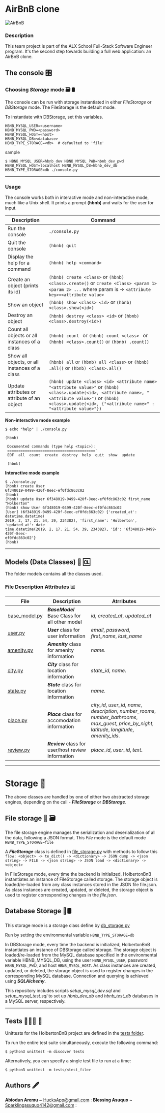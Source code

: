 AirBnB clone
======================================
![**AirBnB**](https://github.com/HucksApp/AirBnB_clone_v2/assets/58187974/bc1d8c45-030e-47a0-8993-e4eaeeb00785)

### Description ##
This team project is part of the ALX School Full-Stack Software Engineer program. It's the second step towards building a full web application: an AirBnB clone.


## The console 🎛

### Choosing ***Storage*** mode 🗃 🛢️
The console can be run with storage instantiated in either *FileStorage* or *DBStorage* mode. The FileStorage is the default mode.

To instantiate with DBStorage, set this variables.
```
HBNB_MYSQL_USER=<username>
HBNB_MYSQL_PWD=<password>
HBNB_MYSQL_HOST=<host>
HBNB_MYSQL_DB=<database>
HBNB_TYPE_STORAGE=<db>  # defaulted to 'file'
 ```
sample 
```
$ HBNB_MYSQL_USER=hbnb_dev HBNB_MYSQL_PWD=hbnb_dev_pwd HBNB_MYSQL_HOST=localhost HBNB_MYSQL_DB=hbnb_dev_db HBNB_TYPE_STORAGE=db ./console.py
```

----------------------------------------------------
### Usage ###
The console works both in interactive mode and non-interactive mode, much like a Unix shell. It prints a prompt **(hbnb)** and waits for the user for input.


Description                                         | Command
----------------------------------------------------|--------------------
Run the console	                                    | `./console.py`
Quit the console	                                   | `(hbnb) quit`
Display the help for a command	                     | `(hbnb) help <command>`
Create an object (prints its id)	                   | `(hbnb) create <class>` or `(hbnb) <class>.create()` or `create <Class> <param 1> <param 2> ...` where param is -> `<attribute key>=<attribute value>`
Show an object	                                     | `(hbnb) show <class> <id>` or `(hbnb) <class>.show(<id>)`
Destroy an object	                                  | `(hbnb) destroy <class> <id>` or `(hbnb) <class>.destroy(<id>)`
Count all objects or all instances of a class       | `(hbnb) count ` or `(hbnb) count <class> ` or `(hbnb) <class>.count()` or `(hbnb) .count()`
Show all objects, or all instances of a class       |	`(hbnb) all` or `(hbnb) all <class>` or `(hbnb) .all()` or `(hbnb) <class>.all()`
Update attributes or attribute of an object                    |	`(hbnb) update <class> <id> <attribute name> "<attribute value>"` or `(hbnb) <class>.update(<id>, <attribute name>, "<attribute value>")` or `(hbnb) <class>.update(<id>, {"<attribute name>" : "<attribute value>"})`

**Non-interactive mode example**
 ```
$ echo "help" | ./console.py

 (hbnb)

  Documented commands (type help <topic>):
  ========================================`
  EOF  all  count  create  destroy  help  quit  show  update

  (hbnb)
```

**Interactive mode example**
```
$ ./console.py
(hbnb) create User
6f348019-0499-420f-8eec-ef0fdc863c02
(hbnb)
(hbnb) update User 6f348019-0499-420f-8eec-ef0fdc863c02 first_name "Holberton" 
(hbnb) show User 6f348019-0499-420f-8eec-ef0fdc863c02
[User] (6f348019-0499-420f-8eec-ef0fdc863c02) {'created_at': datetime.datetime(
2019, 2, 17, 21, 54, 39, 234382), 'first_name': 'Holberton', 'updated_at': date
time.datetime(2019, 2, 17, 21, 54, 39, 234382), 'id': '6f348019-0499-420f-8eec-
ef0fdc863c02'}
(hbnb)
```


----------------------------------------------------------------------
## Models (Data Classes) 🏺 🆑
The folder models contains all the classes used.

### File	Description	Attributes 📊

File                                            | Description                                               | Atrributes
------------------------------------------------|-----------------------------------------------------------|---------------------------------------
[base_model.py](./models/base_model.py)         |	***BaseModel*** Base Class for all other model 	          | *id*, *created_at*, *updated_at*
[user.py](./models/user.py)                     | ***User*** class for user information	                    | *email*, *password*, *first_name*, *last_name*
[amenity.py](./models/amenity.py)	              | ***Amenity*** class for amenity information	              | *name*.
[city.py](./models/city.py)	                    | ***City*** class for location information	                | *state_id*, *name*.
[state.py](./models/state.py)         	         | ***State*** class for location information	               | *name*.
[place.py](./models/place.py)    	              | ***Place*** class for accomodation information	           | *city_id*, *user_id*, *name*, *description*, *number_rooms*, *number_bathrooms*, *max_guest*,   *price_by_night*, *latitude*, *longitude*, *amenity_ids*.
[review.py](./models/review.py)   	             | ***Review*** class for user/host review information      	| *place_id*, *user_id*, *text*.

----------------------------------------------------------------
# Storage 🛄
The above classes are handled by one of either two abstracted storage engines, depending on the call - ***FileStorage*** or ***DBStorage***.

## File storage 📄 🗃
The file storage engine manages the serialization and deserialization of all the data, following a JSON format.
This  *File* mode is the default mode  `HBNB_TYPE_STORAGE=file`

A ***FileStorage*** class is defined in [file_storage.py](./models/engine/file_storage.py) with methods to follow this `flow: <object> -> to_dict() -> <dictionary> -> JSON dump -> <json string> -> FILE -> <json string> -> JSON load -> <dictionary> -> <object>`

In FileStorage mode, every time the backend is initialized, HolbertonBnB instantiates an instance of FileStorage called storage. The storage object is loaded/re-loaded from any class instances stored in the JSON file file.json. As class instances are created, updated, or deleted, the storage object is used to register corresponding changes in the *file.json*.


## Database Storage 🤖🛢️
This storage mode is a storage class define by [db_storage.py](./models/engine/db_storage.py)

Run by setting the environmental variable `HBNB_TYPE_STORAGE=db`

In DBStorage mode, every time the backend is initialized, HolbertonBnB instantiates an instance of DBStorage called storage. The storage object is loaded/re-loaded from the MySQL database specified in the environmental variable HBNB_MYSQL_DB, using the user `HBNB_MYSQL_USER`, password `HBNB_MYSQL_PW`D, and host `HBNB_MYSQL_HOST`. As class instances are created, updated, or deleted, the storage object is used to register changes in the corresponding MySQL database. Connection and querying is achieved using ***SQLAlchemy***.

This repository includes scripts *setup_mysql_dev.sql* and *setup_mysql_test.sql* to set up *hbnb_dev_db* and *hbnb_test_db* databases in a MySQL server, respectively.


---------------------------------------------------------------------

## Tests 🧑🏿‍🔬️ 🧪
Unittests for the HolbertonBnB project are defined in the [tests folder](./tests).

To run the entire test suite simultaneously, execute the following command:
```
$ python3 unittest -m discover tests
```
Alternatively, you can specify a single test file to run at a time:
```
$ python3 unittest -m tests/<test_file>
```

## Authors 🖋
__Abiodun Aremu__ ~ HucksApp@gmail.com :
__Blessing Asuquo__ ~ Sparklingasuquo4142@gmail.com : 




